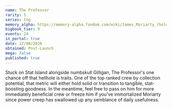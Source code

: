 ```yaml
---
name: The Professor
rarity: 5
series: tng
memory_alpha: https://memory-alpha.fandom.com/wiki/James_Moriarty_(hologram)
bigbook_tier: 9
events: 24
in_portal: true
date: 17/08/2016
obtained: Post-Launch
mega: false
published: true
---
```


Stuck on Stat Island alongside numbskull Gilligan, The Professor's one chance off that hellhole is traits. One of the top ranked crew by collection potential, that metric will either hold solid or transition to tangible, stat-boosting goodness. In the meantime, feel free to pass on him for more immediately beneficial crew or freeze him if you've immortalized Moriarty since power creep has swallowed up any semblance of daily usefulness.
